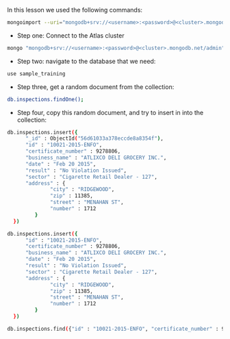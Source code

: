In this lesson we used the following commands:

```bash
mongoimport --uri="mongodb+srv://<username>:<password>@<cluster>.mongodb.net/sample_supplies" sales.json
```
- Step one: Connect to the Atlas cluster
```bash
mongo "mongodb+srv://<username>:<password>@<cluster>.mongodb.net/admin"
```

- Step two: navigate to the database that we need:
```bash
use sample_training
```

- Step three, get a random document from the collection:
```bash
db.inspections.findOne();
```

- Step four, copy this random document, and try to insert in into the collection:
```bash
db.inspections.insert({
      "_id" : ObjectId("56d61033a378eccde8a8354f"),
      "id" : "10021-2015-ENFO",
      "certificate_number" : 9278806,
      "business_name" : "ATLIXCO DELI GROCERY INC.",
      "date" : "Feb 20 2015",
      "result" : "No Violation Issued",
      "sector" : "Cigarette Retail Dealer - 127",
      "address" : {
              "city" : "RIDGEWOOD",
              "zip" : 11385,
              "street" : "MENAHAN ST",
              "number" : 1712
         }
  })
```

```bash
db.inspections.insert({
      "id" : "10021-2015-ENFO",
      "certificate_number" : 9278806,
      "business_name" : "ATLIXCO DELI GROCERY INC.",
      "date" : "Feb 20 2015",
      "result" : "No Violation Issued",
      "sector" : "Cigarette Retail Dealer - 127",
      "address" : {
              "city" : "RIDGEWOOD",
              "zip" : 11385,
              "street" : "MENAHAN ST",
              "number" : 1712
         }
  })
```

```bash
db.inspections.find({"id" : "10021-2015-ENFO", "certificate_number" : 9278806}).pretty()
```